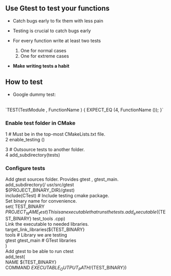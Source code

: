 ## Use Gtest to test your functions

* Catch bugs early to fix them with less pain
* Testing is crucial to catch bugs early
* For every function write at least two tests
    1. One for normal cases
    2. One for extreme cases

* **Make writing tests a habit**
  
## How to test

* Google dummy test:
</br>
`TEST(TestModule , FunctionName ) {  
    EXPECT_EQ (4, FunctionName ());
}`

### Enable test folder in CMake

1 # Must be in the top-most CMakeLists.txt file.</br>
2 enable_testing ()</br>

3 # Outsource tests to another folder.</br>
4 add_subdirectory(tests)</br>

### Configure tests

 Add gtest sources folder. Provides gtest , gtest_main.  
add_subdirectory(/ usr/src/gtest  
${PROJECT_BINARY_DIR}/gtest)  
include(CTest) # Include testing cmake package.  
 Set binary name for convenience.  
set( TEST_BINARY ${PROJECT_NAME}_test)  
 This is an executable that runs the tests.  
add_executable(${TEST_BINARY} test_tools .cpp)  
 Link the executable to needed libraries.  
 target_link_libraries(${TEST_BINARY}  
 tools # Library we are testing  
 gtest gtest_main # GTest libraries  
 )  
  Add gtest to be able to run ctest  
 add_test(  
 NAME ${TEST_BINARY}  
 COMMAND ${EXECUTABLE_OUTPUT_PATH}/${TEST_BINARY})  
